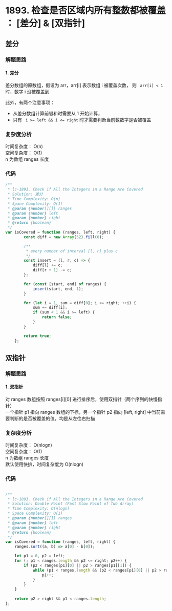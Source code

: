 # 1893. 检查是否区域内所有整数都被覆盖 ： [差分] & [双指针]

## 差分

### 解题思路

#### 1. 差分

差分数组的原数组，假设为 arr，arr[i] 表示数组 i 被覆盖次数， 则 ` arr[i] < 1` 时，数字 i 没被覆盖到

此外，有两个注意事项：

- 从差分数组计算前缀和时需要从 1 开始计算，
- 只有 ` i >= left && i <= right` 时才需要判断当前数数字是否被覆盖

### 复杂度分析

时间复杂度： O(n)  
空间复杂度： O(1)  
n 为数组 ranges 长度

### 代码

```javascript
/**
 * lc-1893. Check if All the Integers in a Range Are Covered
 * Solution: 差分
 * Time Complexity: O(n)
 * Space Complexity: O(1)
 * @param {number[][]} ranges
 * @param {number} left
 * @param {number} right
 * @return {boolean}
 */
var isCovered = function (ranges, left, right) {
        const diff = new Array(52).fill(0);

        /**
         * every number of interval [l, r] plus c
         */
        const insert = (l, r, c) => {
            diff[l] += c;
            diff[r + 1] -= c;
        };

        for (const [start, end] of ranges) {
            insert(start, end, 1);
        }

        for (let i = 1, sum = diff[0]; i <= right; ++i) {
            sum += diff[i];
            if (sum < 1 && i >= left) {
                return false;
            }
        }

        return true;
    };
```

## 双指针

### 解题思路

#### 1. 双指针

对 ranges 数组按照 ranges[i][0] 进行排序后，使用双指针（两个序列的快慢指针）    
一个指针 p1 指向 ranges 数组的下标，另一个指针 p2 指向 [left, right] 中当前需要判断的是否被覆盖的值，均是从左往右扫描

### 复杂度分析

时间复杂度： O(nlogn)  
空间复杂度： O(1)    
n 为数组 ranges 长度  
默认使用快排，时间复杂度为 O(nlogn)

### 代码

```javascript

/**
 * lc-1893. Check if All the Integers in a Range Are Covered
 * Solution: Double Point (Fast Slow Point of Two Array)
 * Time Complexity: O(nlogn)
 * Space Complexity: O(1)
 * @param {number[][]} ranges
 * @param {number} left
 * @param {number} right
 * @return {boolean}
 */
var isCovered = function (ranges, left, right) {
    ranges.sort((a, b) => a[0] - b[0]);

    let p1 = 0, p2 = left;
    for (; p1 < ranges.length && p2 <= right; p2++) {
        if (p2 < ranges[p1][0] || p2 > ranges[p1][1]) {
            while (p1 < ranges.length && (p2 < ranges[p1][0] || p2 > ranges[p1][1])) {
                p1++;
            }
        }
    }
    
    return p2 > right && p1 < ranges.length;
};

```
